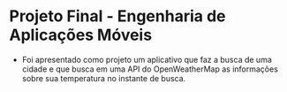 # Projeto Final - Engenharia de Aplicações Móveis


- Foi apresentado como projeto um aplicativo que faz a busca de uma cidade e que busca em uma API do OpenWeatherMap as informações sobre sua temperatura no instante de busca.
